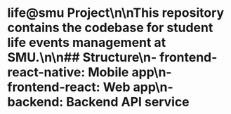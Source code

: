 # life@smu Project\n\nThis repository contains the codebase for student life events management at SMU.\n\n## Structure\n- frontend-react-native: Mobile app\n- frontend-react: Web app\n- backend: Backend API service
